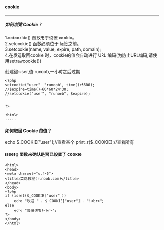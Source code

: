 #### cookie
---
##### 如何创建 Cookie？
1.setcookie() 函数用于设置 cookie。  
2.setcookie() 函数必须位于 <html> 标签之前。  
3.setcookie(name, value, expire, path, domain);  
4.在发送取回cookie 时，cookie的值会自动进行 URL 编码(为防止URL编码,请使用setrawcookie())

创建键:user,值:runoob,一小时之后过期
```
<?php
setcookie("user", "runoob", time()+3600);
//$expire=time()+60*60*24*30;
//setcookie("user", "runoob", $expire);


?>

<html>
.....
```

#### 如何取回 Cookie 的值？
echo $_COOKIE["user"];//查看某个  
print_r($_COOKIE);//查看所有
#### isset() 函数来确认是否已设置了 cookie  
```
<html>
<head>
<meta charset="utf-8">
<title>菜鸟教程(runoob.com)</title>
</head>
<body>
<?php
if (isset($_COOKIE["user"]))
    echo "欢迎 " . $_COOKIE["user"] . "!<br>";
else
    echo "普通访客!<br>";
?>
</body>
</html>

```